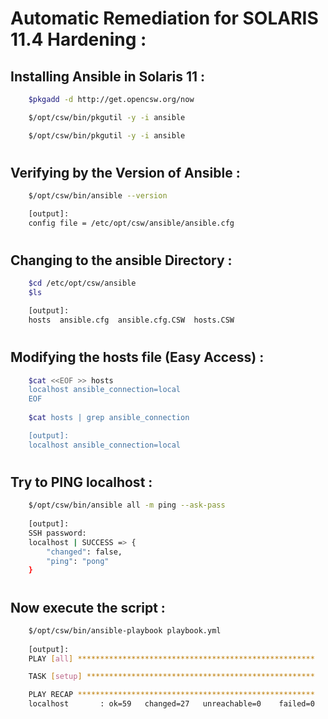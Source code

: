 # Automatic Remediation for SOLARIS 11.4 Hardening : 
## Installing Ansible in Solaris 11 :
```bash
    $pkgadd -d http://get.opencsw.org/now

    $/opt/csw/bin/pkgutil -y -i ansible 

    $/opt/csw/bin/pkgutil -y -i ansible 
```    
#

##  Verifying by the Version of Ansible :
```bash
    $/opt/csw/bin/ansible --version

    [output]:
    config file = /etc/opt/csw/ansible/ansible.cfg

```
#
## Changing to the ansible Directory :
```bash
    $cd /etc/opt/csw/ansible 
    $ls

    [output]:
    hosts  ansible.cfg  ansible.cfg.CSW  hosts.CSW
```

#
## Modifying the hosts file (Easy Access) :
```bash
    $cat <<EOF >> hosts
    localhost ansible_connection=local
    EOF
    
    $cat hosts | grep ansible_connection

    [output]:
    localhost ansible_connection=local
```
#
## Try to PING localhost :
```bash
    $/opt/csw/bin/ansible all -m ping --ask-pass
    
    [output]:
    SSH password: 
    localhost | SUCCESS => {
        "changed": false, 
        "ping": "pong"
    }

```

#
## Now execute the script :
```bash
    $/opt/csw/bin/ansible-playbook playbook.yml
    
    [output]:
    PLAY [all] *****************************************************

    TASK [setup] ***************************************************

    PLAY RECAP *****************************************************
    localhost       : ok=59   changed=27   unreachable=0    failed=0 

```
